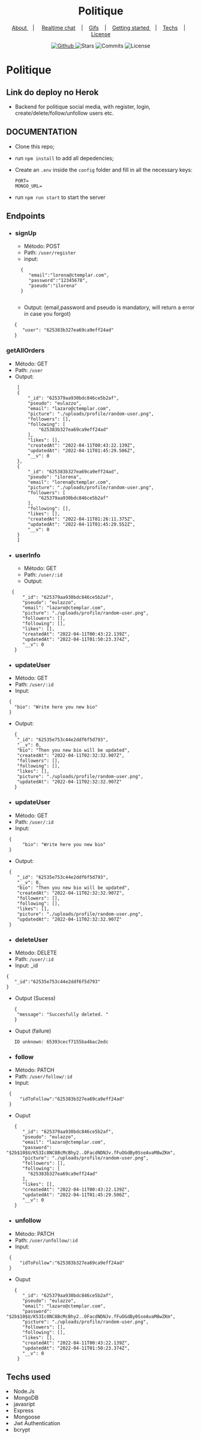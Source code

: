 

<h1 align="center">
  Politique 
</h1>
  
 

<p align="center" >
  <a href="#about"> About </a> &nbsp;&nbsp;&nbsp;| &nbsp;&nbsp;&nbsp;
  <a href="#realtime-chat">Realtime chat</a> &nbsp;&nbsp;&nbsp;|&nbsp;&nbsp;&nbsp;
  <a href="#application-features">Gifs</a> &nbsp;&nbsp;&nbsp;|&nbsp;&nbsp;&nbsp;
  <a href="#getting-started">Getting started </a> &nbsp;&nbsp;&nbsp;|&nbsp;&nbsp;&nbsp;
  <a href="#techs">Techs</a> &nbsp;&nbsp;&nbsp;|&nbsp;&nbsp;&nbsp;
  <a href="#license">License</a>
</p>


<p align="center">
  <a href="https://github.com/eulazzo" target="_blank">
    <img src="https://img.shields.io/static/v1?label=author&message=eulazzo&color=1877f2&labelColor=008000" alt="Github"> 
  </a>
    <img src="https://img.shields.io/github/stars/eulazzo/Sigma?color=1877f2&labelColor=008000" alt="Stars">
  <img src="https://img.shields.io/github/last-commit/eulazzo/Sigma?color=1877f2&labelColor=008000" alt="Commits">
  <img src="https://img.shields.io/static/v1?label=license&message=MIT&color=1877f2&labelColor=008000" alt="License">
</p>


# Politique

## Link do deploy no Herok

- Backend for politique social media, with register, login, create/delete/follow/unfollow users etc.


## DOCUMENTATION 

* Clone this repo;
* run `npm install` to add all depedencies;
* Create an `.env` inside the `config` folder and fill in all the necessary keys:
   ```
   PORT= 
   MONGO_URL= 
   ```

* run `npm run start` to start the server

## Endpoints

* ### signUp
  * Método: POST
  * Path: `/user/register`
  * input: 
  ```
    {
       "email":"lorena@ctemplar.com",
       "password":"12345678",
       "pseudo":"ilorena"
    }
    
  ```
  * Output: (email,password and pseudo is mandatory, will return a error in case you forgot)
```
   {
      "user": "625383b327ea69ca9eff24ad"
   }
 ```


### getAllOrders
* Método: GET
* Path: `/user`
* Output: 
```
    [
	{
		"_id": "625379aa930bdc846ce5b2af",
		"pseudo": "eulazzo",
		"email": "lazaro@ctemplar.com",
		"picture": "./uploads/profile/random-user.png",
		"followers": [],
		"following": [
			"625383b327ea69ca9eff24ad"
		],
		"likes": [],
		"createdAt": "2022-04-11T00:43:22.139Z",
		"updatedAt": "2022-04-11T01:45:29.506Z",
		"__v": 0
	},
	{
		"_id": "625383b327ea69ca9eff24ad",
		"pseudo": "ilorena",
		"email": "lorena@ctemplar.com",
		"picture": "./uploads/profile/random-user.png",
		"followers": [
			"625379aa930bdc846ce5b2af"
		],
		"following": [],
		"likes": [],
		"createdAt": "2022-04-11T01:26:11.375Z",
		"updatedAt": "2022-04-11T01:45:29.552Z",
		"__v": 0
	}
    ] 
```


* ### userInfo
  * Método: GET
  * Path: `/user/:id`
  * Output:
```
  {
      "_id": "625379aa930bdc846ce5b2af",
      "pseudo": "eulazzo",
      "email": "lazaro@ctemplar.com",
      "picture": "./uploads/profile/random-user.png",
      "followers": [],
      "following": [],
      "likes": [],
      "createdAt": "2022-04-11T00:43:22.139Z",
      "updatedAt": "2022-04-11T01:50:23.374Z",
      "__v": 0
   }
 ```
 
 * ### updateUser
  * Método: GET
  * Path: `/user/:id`
  * Input:
  ```
   {
     "bio": "Write here you new bio"
   }
  ```
  * Output:
```
   {
    "_id": "62535e753c44e2ddf6f5d793",
    "__v": 0,
    "bio": "Then you new bio will be updated",
    "createdAt": "2022-04-11T02:32:32.907Z",
    "followers": [],
    "following": [],
    "likes": [],
    "picture": "./uploads/profile/random-user.png",
    "updatedAt": "2022-04-11T02:32:32.907Z"
   }
 ```

   
  
 * ### updateUser
  * Método: GET
  * Path: `/user/:id`
  * Input:
  ```
   {
		"bio": "Write here you new bio"
   }
  ```
  * Output:
```
 {
    "_id": "62535e753c44e2ddf6f5d793",
    "__v": 0,
    "bio": "Then you new bio will be updated",
    "createdAt": "2022-04-11T02:32:32.907Z",
    "followers": [],
    "following": [],
    "likes": [],
    "picture": "./uploads/profile/random-user.png",
    "updatedAt": "2022-04-11T02:32:32.907Z"
 }
 ```
 
 * ### deleteUser
  * Método: DELETE
  * Path: `/user/:id`
  * Input: _id
   ```
   {
      "_id":"62535e753c44e2ddf6f5d793"
   }
   ```
  * Output (Sucess)
```
   {
	"message": "Succesfully deleted. "
   }
 ```
  
  * Ouput (failure)
  ```
     ID unknown: 65393cecf7155ba4bac2edc
  ```
 
  * ### follow
  * Método: PATCH
  * Path: `/user/follow/:id`
  * Input:  
   ```
    {
	    "idToFollow":"625383b327ea69ca9eff24ad"   
    }
   ```
  * Ouput
  ```
     {
        "_id": "625379aa930bdc846ce5b2af",
        "pseudo": "eulazzo",
        "email": "lazaro@ctemplar.com",
        "password": "$2b$10$U/K53Ic8NC8BcMcBhy2..OFacdNDNJv.fFuOGdBy0SseAvaM8wZKm",
        "picture": "./uploads/profile/random-user.png",
        "followers": [],
        "following": [
          "625383b327ea69ca9eff24ad"
        ],
        "likes": [],
        "createdAt": "2022-04-11T00:43:22.139Z",
        "updatedAt": "2022-04-11T01:45:29.506Z",
        "__v": 0
     }
  ```
  
  * ### unfollow
  * Método: PATCH
  * Path: `/user/unfollow/:id`
  * Input:  
   ```
    {
	    "idToFollow":"625383b327ea69ca9eff24ad"   
    }
   ```
  * Ouput
  ```
     {
        "_id": "625379aa930bdc846ce5b2af",
        "pseudo": "eulazzo",
        "email": "lazaro@ctemplar.com",
        "password": "$2b$10$U/K53Ic8NC8BcMcBhy2..OFacdNDNJv.fFuOGdBy0SseAvaM8wZKm",
        "picture": "./uploads/profile/random-user.png",
        "followers": [],
        "following": [],
        "likes": [],
        "createdAt": "2022-04-11T00:43:22.139Z",
        "updatedAt": "2022-04-11T01:50:23.374Z",
        "__v": 0
      }
  ```
 
 
 
## Techs used

 <li> Node.Js </li>
 <li> MongoDB </li>
 <li> javasript </li>
 <li> Express </li>
 <li> Mongoose </li>
 <li> Jwt Authentication </li>
 <li> bcrypt </li>
